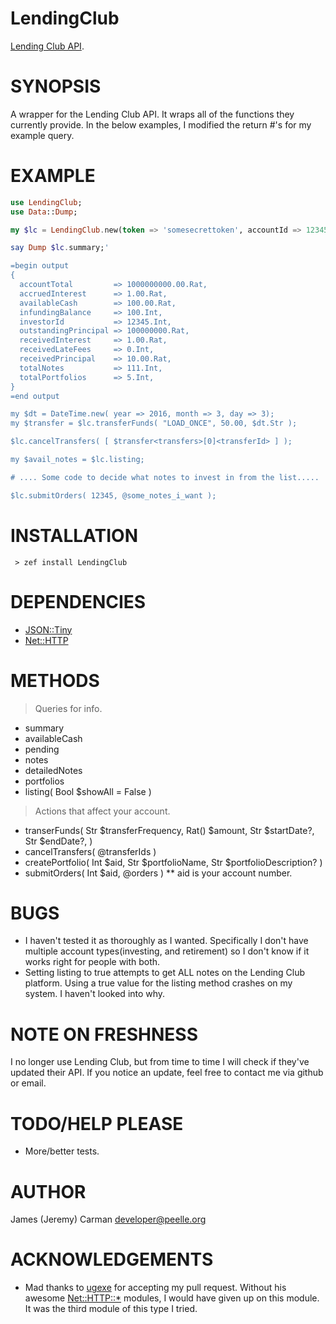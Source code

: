 ﻿LendingClub
==========

[Lending Club API](https://www.lendingclub.com/developers/lc-api.action).

SYNOPSIS
===========

A wrapper for the Lending Club API. It wraps all of the functions they currently provide. In the below examples, I modified the return #'s for my example query.

EXAMPLE
=======
```p6
use LendingClub;
use Data::Dump;

my $lc = LendingClub.new(token => 'somesecrettoken', accountId => 12345 );

say Dump $lc.summary;'

=begin output
{
  accountTotal         => 1000000000.00.Rat,
  accruedInterest      => 1.00.Rat,
  availableCash        => 100.00.Rat,
  infundingBalance     => 100.Int,
  investorId           => 12345.Int,
  outstandingPrincipal => 100000000.Rat,
  receivedInterest     => 1.00.Rat,
  receivedLateFees     => 0.Int,
  receivedPrincipal    => 10.00.Rat,
  totalNotes           => 111.Int,
  totalPortfolios      => 5.Int,
}
=end output

my $dt = DateTime.new( year => 2016, month => 3, day => 3);
my $transfer = $lc.transferFunds( "LOAD_ONCE", 50.00, $dt.Str );

$lc.cancelTransfers( [ $transfer<transfers>[0]<transferId> ] );

my $avail_notes = $lc.listing;

# .... Some code to decide what notes to invest in from the list.....

$lc.submitOrders( 12345, @some_notes_i_want );


```

INSTALLATION
============
     > zef install LendingClub

DEPENDENCIES
============
* [JSON::Tiny](https://github.com/moritz/json)
* [Net::HTTP](https://github.com/ugexe/Perl6-Net--HTTP)

METHODS
=======
> Queries for info.

* summary
* availableCash
* pending
* notes
* detailedNotes
* portfolios
* listing( Bool $showAll = False )

> Actions that affect your account.

* transerFunds( Str $transferFrequency, Rat() $amount, Str $startDate?, Str $endDate?, )
* cancelTransfers( @transferIds )
* createPortfolio( Int $aid, Str $portfolioName, Str $portfolioDescription? )
* submitOrders( Int $aid, @orders )
** aid is your account number.

BUGS
====

* I haven't tested it as thoroughly as I wanted. Specifically I don't have multiple account types(investing, and retirement) so  I don't know if it works right for people with both.
* Setting listing to true attempts to get ALL notes on the Lending Club platform. Using a true value for the listing method crashes on my system. I haven't looked into why.

NOTE ON FRESHNESS
=================

I no longer use Lending Club, but from time to time I will check if they've updated their API. If you notice an update, feel free to contact me via github or email.

TODO/HELP PLEASE
====
* More/better tests.

AUTHOR
======

James (Jeremy) Carman <developer@peelle.org>

ACKNOWLEDGEMENTS
================

* Mad thanks to [ugexe](https://github.com/ugexe) for accepting my pull request. Without his awesome [Net::HTTP::*](https://github.com/ugexe/Perl6-Net--HTTP) modules, I would have given up on this module. It was the third module of this type I tried.

